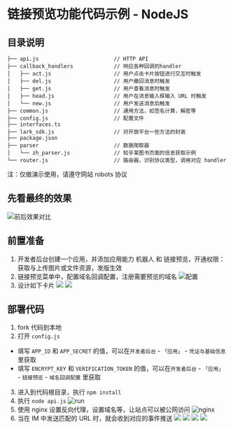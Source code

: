# 链接预览功能代码示例 - NodeJS

## 目录说明
```
├── api.js                        // HTTP API
├── callback_handlers             // 响应各种回调的handler
│   ├── act.js                    // 用户点击卡片按钮进行交互时触发
│   ├── del.js                    // 用户撤回消息时触发
│   ├── get.js                    // 用户查看消息时触发
│   ├── head.js                   // 用户在消息输入框输入 URL 时触发
│   └── new.js                    // 用户发送消息后触发
├── common.js                     // 通用方法，如签名计算，解密等
├── config.js                     // 配置文件
├── interfaces.ts
├── lark_sdk.js                   // 对开放平台一些方法的封装
├── package.json
├── parser                        // 数据爬取器
│   └── zh_parser.js              // 知乎某图书页面的信息获取示例
└── router.js                     // 路由器，识别协议类型，调用对应 handler
```
注：仅做演示使用，请遵守网站 robots 协议

## 先看最终的效果
![前后效果对比](https://galaxy-imgs.oss-cn-beijing.aliyuncs.com/screenshot-20230727-161723.png)


## 前置准备
1. 开发者后台创建一个应用，并添加应用能力 机器人 和 链接预览，开通权限：获取与上传图片或文件资源，发版生效
2. 链接预览菜单中，配置域名回调配置，注册需要预览的域名
![配置](https://galaxy-imgs.oss-cn-beijing.aliyuncs.com/screenshot-20230727-162117.png)
3. 设计如下卡片
![](https://galaxy-imgs.oss-cn-beijing.aliyuncs.com/screenshot-20230727-163427.png)
![](https://galaxy-imgs.oss-cn-beijing.aliyuncs.com/screenshot-20230727-163555.png)

## 部署代码
1. fork 代码到本地
2. 打开 `config.js`
* 填写 `APP_ID` 和 `APP_SECRET` 的值，可以在`开发者后台` - `「应用」` - `凭证与基础信息`里获取
* 填写 `ENCRYPT_KEY` 和 `VERIFICATION_TOKEN` 的值，可以在`开发者后台` - `「应用」` - `链接预览` - `域名回调配置` 里获取
3. 进入到代码根目录，执行 `npm install`
4. 执行 `node api.js`
![run](https://galaxy-imgs.oss-cn-beijing.aliyuncs.com/screenshot-20230727-162757.png)
5. 使用 nginx 设置反向代理，设置域名等，让站点可以被公网访问
![nginx](https://galaxy-imgs.oss-cn-beijing.aliyuncs.com/screenshot-20230727-171207.png)
6. 当在 IM 中发送匹配的 URL 时，就会收到对应的事件推送
![](https://galaxy-imgs.oss-cn-beijing.aliyuncs.com/screenshot-20230727-163950.png)
![](https://galaxy-imgs.oss-cn-beijing.aliyuncs.com/screenshot-20230727-164033.png)
![](https://galaxy-imgs.oss-cn-beijing.aliyuncs.com/screenshot-20230727-164049.png)
![](https://galaxy-imgs.oss-cn-beijing.aliyuncs.com/screenshot-20230727-163344.png)